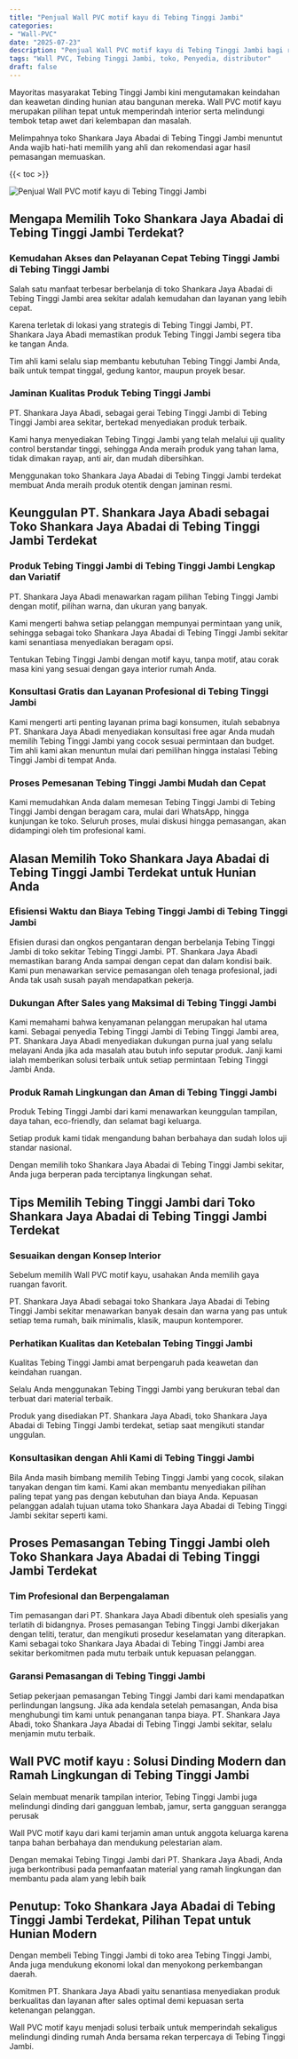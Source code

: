 ```yaml
---
title: "Penjual Wall PVC motif kayu di Tebing Tinggi Jambi"
categories: 
- "Wall-PVC"
date: "2025-07-23"
description: "Penjual Wall PVC motif kayu di Tebing Tinggi Jambi bagi rumah, office, dan ritel. Panel unggulan, variasi motif, warna elegan, dengan jasa pemasangan oleh tenaga ahli profesional dan garansi resmi!|Servis distribusi Wall PVC motif kayu di Tebing Tinggi Jambi untuk kebutuhan tempat tinggal, perkantoran, maupun gerai, dengan produk berkualitas dan instalasi oleh teknisi profesional dan kepastian resmi.|Pilihan Wall PVC motif kayu di Tebing Tinggi Jambi yang andal untuk rumah, kantor, dan toko, dengan panel berkualitas dan pemasangan dikerjakan oleh tim berpengalaman serta kepastian resmi.|Penyediaan Wall PVC motif kayu di Tebing Tinggi Jambi untuk rumah, perkantoran, dan gerai, beserta panel terbaik dan penempatan oleh tim ahli, lengkap dengan jaminan resmi.}"
tags: "Wall PVC, Tebing Tinggi Jambi, toko, Penyedia, distributor"
draft: false
---
```


Mayoritas masyarakat Tebing Tinggi Jambi kini mengutamakan keindahan dan keawetan dinding hunian atau bangunan mereka.  Wall PVC motif kayu  merupakan pilihan tepat untuk memperindah interior serta melindungi tembok tetap awet dari kelembapan dan masalah.

Melimpahnya toko Shankara Jaya Abadai di Tebing Tinggi Jambi menuntut Anda wajib hati-hati memilih yang ahli dan rekomendasi agar hasil pemasangan memuaskan.

{{< toc >}}

![Penjual Wall PVC motif kayu di Tebing Tinggi Jambi](/images/Wall-PVC/Penjual-Wall-PVC-motif-kayu-di-Tebing-Tinggi-Jambi.png)


## Mengapa Memilih Toko Shankara Jaya Abadai di Tebing Tinggi Jambi Terdekat?

### Kemudahan Akses dan Pelayanan Cepat Tebing Tinggi Jambi di Tebing Tinggi Jambi

Salah satu manfaat terbesar berbelanja di toko Shankara Jaya Abadai di Tebing Tinggi Jambi area sekitar adalah kemudahan dan layanan yang lebih cepat.

Karena terletak di lokasi yang strategis di Tebing Tinggi Jambi, PT. Shankara Jaya Abadi memastikan produk Tebing Tinggi Jambi segera tiba ke tangan Anda.

Tim ahli kami selalu siap membantu kebutuhan Tebing Tinggi Jambi Anda, baik untuk tempat tinggal, gedung kantor, maupun proyek besar.

### Jaminan Kualitas Produk Tebing Tinggi Jambi

PT. Shankara Jaya Abadi, sebagai gerai Tebing Tinggi Jambi di Tebing Tinggi Jambi area sekitar, bertekad menyediakan produk terbaik.

Kami hanya menyediakan Tebing Tinggi Jambi yang telah melalui uji quality control berstandar tinggi, sehingga Anda meraih produk yang tahan lama, tidak dimakan rayap, anti air, dan mudah dibersihkan.

Menggunakan toko Shankara Jaya Abadai di Tebing Tinggi Jambi terdekat membuat Anda meraih produk otentik dengan jaminan resmi.

## Keunggulan PT. Shankara Jaya Abadi sebagai Toko Shankara Jaya Abadai di Tebing Tinggi Jambi Terdekat

### Produk Tebing Tinggi Jambi di Tebing Tinggi Jambi Lengkap dan Variatif

PT. Shankara Jaya Abadi menawarkan ragam pilihan Tebing Tinggi Jambi dengan motif, pilihan warna, dan ukuran yang banyak.

Kami mengerti bahwa setiap pelanggan mempunyai permintaan yang unik, sehingga sebagai toko Shankara Jaya Abadai di Tebing Tinggi Jambi sekitar kami senantiasa menyediakan beragam opsi.

Tentukan Tebing Tinggi Jambi dengan motif kayu, tanpa motif, atau corak masa kini yang sesuai dengan gaya interior rumah Anda.

### Konsultasi Gratis dan Layanan Profesional di Tebing Tinggi Jambi

Kami mengerti arti penting layanan prima bagi konsumen, itulah sebabnya PT. Shankara Jaya Abadi menyediakan konsultasi free agar Anda mudah memilih Tebing Tinggi Jambi yang cocok sesuai permintaan dan budget. Tim ahli kami akan menuntun mulai dari pemilihan hingga instalasi Tebing Tinggi Jambi di tempat Anda.

### Proses Pemesanan Tebing Tinggi Jambi Mudah dan Cepat

Kami memudahkan Anda dalam memesan Tebing Tinggi Jambi di Tebing Tinggi Jambi dengan beragam cara, mulai dari WhatsApp, hingga kunjungan ke toko. Seluruh proses, mulai diskusi hingga pemasangan, akan didampingi oleh tim profesional kami.

## Alasan Memilih Toko Shankara Jaya Abadai di Tebing Tinggi Jambi Terdekat untuk Hunian Anda

### Efisiensi Waktu dan Biaya Tebing Tinggi Jambi di Tebing Tinggi Jambi

Efisien durasi dan ongkos pengantaran dengan berbelanja Tebing Tinggi Jambi di toko sekitar Tebing Tinggi Jambi. PT. Shankara Jaya Abadi memastikan barang Anda sampai dengan cepat dan dalam kondisi baik. Kami pun menawarkan service pemasangan oleh tenaga profesional, jadi Anda tak usah susah payah mendapatkan pekerja.

### Dukungan After Sales yang Maksimal di Tebing Tinggi Jambi

Kami memahami bahwa kenyamanan pelanggan merupakan hal utama kami. Sebagai penyedia Tebing Tinggi Jambi di Tebing Tinggi Jambi area, PT. Shankara Jaya Abadi menyediakan dukungan purna jual yang selalu melayani Anda jika ada masalah atau butuh info seputar produk. Janji kami ialah memberikan solusi terbaik untuk setiap permintaan Tebing Tinggi Jambi Anda.

### Produk Ramah Lingkungan dan Aman di Tebing Tinggi Jambi

Produk Tebing Tinggi Jambi dari kami menawarkan keunggulan tampilan, daya tahan, eco-friendly, dan selamat bagi keluarga.

Setiap produk kami tidak mengandung bahan berbahaya dan sudah lolos uji standar nasional.

Dengan memilih toko Shankara Jaya Abadai di Tebing Tinggi Jambi sekitar, Anda juga berperan pada terciptanya lingkungan sehat.

## Tips Memilih Tebing Tinggi Jambi dari Toko Shankara Jaya Abadai di Tebing Tinggi Jambi Terdekat

### Sesuaikan dengan Konsep Interior 

Sebelum memilih Wall PVC motif kayu, usahakan Anda memilih gaya ruangan favorit.

PT. Shankara Jaya Abadi sebagai toko Shankara Jaya Abadai di Tebing Tinggi Jambi sekitar menawarkan banyak desain dan warna yang pas untuk setiap tema rumah, baik minimalis, klasik, maupun kontemporer.

### Perhatikan Kualitas dan Ketebalan Tebing Tinggi Jambi

Kualitas Tebing Tinggi Jambi amat berpengaruh pada keawetan dan keindahan ruangan.

Selalu Anda menggunakan Tebing Tinggi Jambi yang berukuran tebal dan terbuat dari material terbaik.

Produk yang disediakan PT. Shankara Jaya Abadi, toko Shankara Jaya Abadai di Tebing Tinggi Jambi terdekat, setiap saat mengikuti standar unggulan.

### Konsultasikan dengan Ahli Kami di Tebing Tinggi Jambi

Bila Anda masih bimbang memilih Tebing Tinggi Jambi yang cocok, silakan tanyakan dengan tim kami. Kami akan membantu menyediakan pilihan paling tepat yang pas dengan kebutuhan dan biaya Anda. Kepuasan pelanggan adalah tujuan utama toko Shankara Jaya Abadai di Tebing Tinggi Jambi sekitar seperti kami.

## Proses Pemasangan Tebing Tinggi Jambi oleh Toko Shankara Jaya Abadai di Tebing Tinggi Jambi Terdekat

### Tim Profesional dan Berpengalaman

Tim pemasangan dari PT. Shankara Jaya Abadi dibentuk oleh spesialis yang terlatih di bidangnya. Proses pemasangan Tebing Tinggi Jambi dikerjakan dengan teliti, teratur, dan mengikuti prosedur keselamatan yang diterapkan. Kami sebagai toko Shankara Jaya Abadai di Tebing Tinggi Jambi area sekitar berkomitmen pada mutu terbaik untuk kepuasan pelanggan.

### Garansi Pemasangan di Tebing Tinggi Jambi

Setiap pekerjaan pemasangan Tebing Tinggi Jambi dari kami mendapatkan perlindungan langsung. Jika ada kendala setelah pemasangan, Anda bisa menghubungi tim kami untuk penanganan tanpa biaya. PT. Shankara Jaya Abadi, toko Shankara Jaya Abadai di Tebing Tinggi Jambi sekitar, selalu menjamin mutu terbaik.

##  Wall PVC motif kayu : Solusi Dinding Modern dan Ramah Lingkungan di Tebing Tinggi Jambi

Selain membuat menarik tampilan interior, Tebing Tinggi Jambi juga melindungi dinding dari gangguan lembab, jamur, serta gangguan serangga perusak

 Wall PVC motif kayu  dari kami terjamin aman untuk anggota keluarga karena tanpa bahan berbahaya dan mendukung pelestarian alam.

Dengan memakai Tebing Tinggi Jambi dari PT. Shankara Jaya Abadi, Anda juga berkontribusi pada pemanfaatan material yang ramah lingkungan dan membantu pada alam yang lebih baik

## Penutup: Toko Shankara Jaya Abadai di Tebing Tinggi Jambi Terdekat, Pilihan Tepat untuk Hunian Modern

Dengan membeli Tebing Tinggi Jambi di toko area Tebing Tinggi Jambi, Anda juga mendukung ekonomi lokal dan menyokong perkembangan daerah.

Komitmen PT. Shankara Jaya Abadi yaitu senantiasa menyediakan produk berkualitas dan layanan after sales optimal demi kepuasan serta ketenangan pelanggan.

 Wall PVC motif kayu  menjadi solusi terbaik untuk memperindah sekaligus melindungi dinding rumah Anda bersama rekan terpercaya di Tebing Tinggi Jambi.